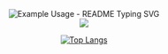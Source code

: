 <div align="center">  <img src="https://readme-typing-svg.demolab.com/?lines=Olá,+seja+bem-vindo!;&font=Fira%20Code&center=true&width=380&height=50&duration=4000&pause=1000" alt="Example Usage - README Typing SVG"></div>

<div align="center">
  
<img src="https://github-readme-stats.vercel.app/api?username=luanhenriquegarcia&show_icons=true&theme=highcontrast"/>


[![Top Langs](https://github-readme-stats.vercel.app/api/top-langs/?username=luanhenriquegarcia&theme=highcontrast&layout=compact)](https://github.com/luanhenriquegarcia/github-readme-stats)
</div>



